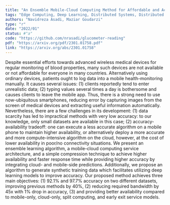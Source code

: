 ```yaml
---
title: "An Ensemble Mobile-Cloud Computing Method for Affordable and Accurate Glucometer Readout"
tags: "Edge Computing, Deep Learning, Distributed Systems, Distributed Deep Learning, Efficient Deep Learning, Scalable Deep Learning, Smart Health"
authors: "Navidreza Asadi, Maziar Goudarzi"
type: "r"
date: "2022/01"
status: #"a"
code: "https://github.com/nrasadi/glucometer-reading"
pdf: "https://arxiv.org/pdf/2301.01758.pdf"
link: "https://arxiv.org/abs/2301.01758"
---
```

Despite essential efforts towards advanced wireless medical devices for regular monitoring of blood properties, many such devices are not available or not affordable for everyone in many countries. Alternatively using ordinary devices, patients ought to log data into a mobile health-monitoring manually. It causes several issues: (1) clients reportedly tend to enter unrealistic data; (2) typing values several times a day is bothersome and causes clients to leave the mobile app. Thus, there is a strong need to use now-ubiquitous smartphones, reducing error by capturing images from the screen of medical devices and extracting useful information automatically. Nevertheless, there are a few challenges in its development: (1) data scarcity has led to impractical methods with very low accuracy: to our knowledge, only small datasets are available in this case; (2) accuracy-availability tradeoff: one can execute a less accurate algorithm on a mobile phone to maintain higher availability, or alternatively deploy a more accurate and more compute-intensive algorithm on the cloud, however, at the cost of lower availability in poor/no connectivity situations. We present an ensemble learning algorithm, a mobile-cloud computing service architecture, and a simple compression technique to achieve higher availability and faster response time while providing higher accuracy by integrating cloud- and mobile-side predictions. Additionally, we propose an algorithm to generate synthetic training data which facilitates utilizing deep learning models to improve accuracy. Our proposed method achieves three main objectives: (1) 92.1% and 97.7% accuracy on two different datasets, improving previous methods by 40%, (2) reducing required bandwidth by 45x with 1% drop in accuracy, (3) and providing better availability compared to mobile-only, cloud-only, split computing, and early exit service models.